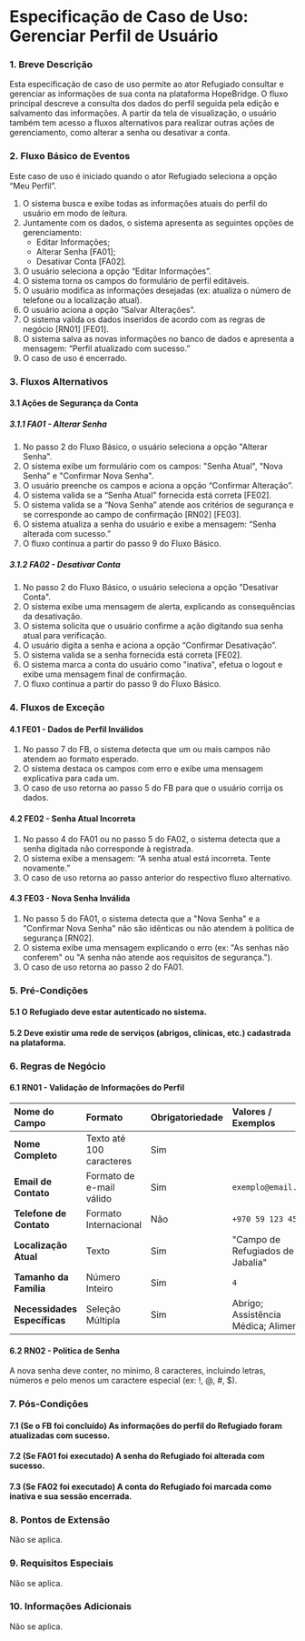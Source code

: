 # Especificação de Caso de Uso: Gerenciar Perfil de Usuário

### 1. Breve Descrição
Esta especificação de caso de uso permite ao ator Refugiado consultar e gerenciar as informações de sua conta na plataforma HopeBridge. O fluxo principal descreve a consulta dos dados do perfil seguida pela edição e salvamento das informações. A partir da tela de visualização, o usuário também tem acesso a fluxos alternativos para realizar outras ações de gerenciamento, como alterar a senha ou desativar a conta.

### 2. Fluxo Básico de Eventos
Este caso de uso é iniciado quando o ator Refugiado seleciona a opção “Meu Perfil”.

1.  O sistema busca e exibe todas as informações atuais do perfil do usuário em modo de leitura.
2.  Juntamente com os dados, o sistema apresenta as seguintes opções de gerenciamento:
    * Editar Informações;
    * Alterar Senha [FA01];
    * Desativar Conta [FA02].
3.  O usuário seleciona a opção “Editar Informações”.
4.  O sistema torna os campos do formulário de perfil editáveis.
5.  O usuário modifica as informações desejadas (ex: atualiza o número de telefone ou a localização atual).
6.  O usuário aciona a opção “Salvar Alterações”.
7.  O sistema valida os dados inseridos de acordo com as regras de negócio [RN01] [FE01].
8.  O sistema salva as novas informações no banco de dados e apresenta a mensagem: “Perfil atualizado com sucesso.”
9.  O caso de uso é encerrado.

### 3. Fluxos Alternativos

#### 3.1 Ações de Segurança da Conta

##### 3.1.1 FA01 - Alterar Senha
1.  No passo 2 do Fluxo Básico, o usuário seleciona a opção "Alterar Senha".
2.  O sistema exibe um formulário com os campos: "Senha Atual", "Nova Senha" e "Confirmar Nova Senha".
3.  O usuário preenche os campos e aciona a opção “Confirmar Alteração”.
4.  O sistema valida se a “Senha Atual” fornecida está correta [FE02].
5.  O sistema valida se a “Nova Senha” atende aos critérios de segurança e se corresponde ao campo de confirmação [RN02] [FE03].
6.  O sistema atualiza a senha do usuário e exibe a mensagem: “Senha alterada com sucesso.”
7.  O fluxo continua a partir do passo 9 do Fluxo Básico.

##### 3.1.2 FA02 - Desativar Conta
1.  No passo 2 do Fluxo Básico, o usuário seleciona a opção "Desativar Conta".
2.  O sistema exibe uma mensagem de alerta, explicando as consequências da desativação.
3.  O sistema solicita que o usuário confirme a ação digitando sua senha atual para verificação.
4.  O usuário digita a senha e aciona a opção “Confirmar Desativação”.
5.  O sistema valida se a senha fornecida está correta [FE02].
6.  O sistema marca a conta do usuário como "inativa", efetua o logout e exibe uma mensagem final de confirmação.
7.  O fluxo continua a partir do passo 9 do Fluxo Básico.

### 4. Fluxos de Exceção

#### 4.1 FE01 - Dados de Perfil Inválidos
1.  No passo 7 do FB, o sistema detecta que um ou mais campos não atendem ao formato esperado.
2.  O sistema destaca os campos com erro e exibe uma mensagem explicativa para cada um.
3.  O caso de uso retorna ao passo 5 do FB para que o usuário corrija os dados.

#### 4.2 FE02 - Senha Atual Incorreta
1.  No passo 4 do FA01 ou no passo 5 do FA02, o sistema detecta que a senha digitada não corresponde à registrada.
2.  O sistema exibe a mensagem: “A senha atual está incorreta. Tente novamente.”
3.  O caso de uso retorna ao passo anterior do respectivo fluxo alternativo.

#### 4.3 FE03 - Nova Senha Inválida
1.  No passo 5 do FA01, o sistema detecta que a "Nova Senha" e a "Confirmar Nova Senha" não são idênticas ou não atendem à política de segurança [RN02].
2.  O sistema exibe uma mensagem explicando o erro (ex: "As senhas não conferem" ou "A senha não atende aos requisitos de segurança.").
3.  O caso de uso retorna ao passo 2 do FA01.

### 5. Pré-Condições

#### 5.1 O Refugiado deve estar autenticado no sistema.

#### 5.2 Deve existir uma rede de serviços (abrigos, clínicas, etc.) cadastrada na plataforma.

### 6. Regras de Negócio

#### 6.1 RN01 - Validação de Informações do Perfil
| Nome do Campo               | Formato                    | Obrigatoriedade | Valores / Exemplos                       |
| :-------------------------- | :------------------------- | :-------------- | :--------------------------------------- |
| **Nome Completo** | Texto até 100 caracteres   | Sim             |                                          |
| **Email de Contato** | Formato de e-mail válido   | Sim             | `exemplo@email.com`                      |
| **Telefone de Contato** | Formato Internacional | Não | `+970 59 123 4567` |
| **Localização Atual** | Texto                      | Sim             | "Campo de Refugiados de Jabalia"         |
| **Tamanho da Família** | Número Inteiro             | Sim             | `4`                                      |
| **Necessidades Específicas**| Seleção Múltipla           | Sim             | Abrigo; Assistência Médica; Alimentos    |

#### 6.2 RN02 - Política de Senha
A nova senha deve conter, no mínimo, 8 caracteres, incluindo letras, números e pelo menos um caractere especial (ex: !, @, #, $).

### 7. Pós-Condições

#### 7.1 (Se o FB foi concluído) As informações do perfil do Refugiado foram atualizadas com sucesso.

#### 7.2 (Se FA01 foi executado) A senha do Refugiado foi alterada com sucesso.

#### 7.3 (Se FA02 foi executado) A conta do Refugiado foi marcada como inativa e sua sessão encerrada.

### 8. Pontos de Extensão
Não se aplica.

### 9. Requisitos Especiais
Não se aplica.

### 10. Informações Adicionais
Não se aplica.